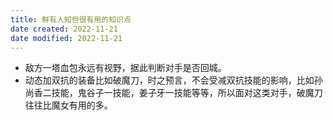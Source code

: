 ```yaml
---
title: 鲜有人知但很有用的知识点
date created: 2022-11-21
date modified: 2022-11-21
---
```

- 敌方一塔血包永远有视野，据此判断对手是否回城。
- 动态加双抗的装备比如破魔刀，时之预言，不会受减双抗技能的影响，比如孙尚香二技能，鬼谷子一技能，姜子牙一技能等等，所以面对这类对手，破魔刀往往比魔女有用的多。